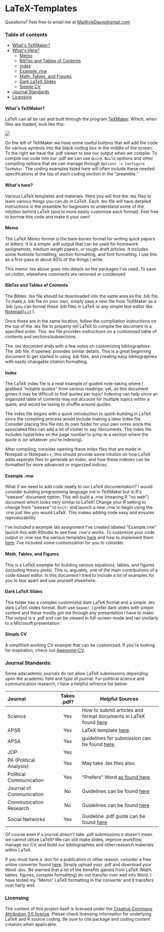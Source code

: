 
# LaTeX-Templates


Questions? Feel free to email me at MailKyleDavis@gmail.com



### Table of contents
<!--ts-->
  * [What's TeXMaker?](#What's-TeXMaker?)
  * [What's Here?](#What's-Here)
    * [Memo](#Memo)
    * [BibTex and Tables of Contents](#BibTex-and-Tables-of-Contents)
    * [Index](#Index)
    * [Example .rnw](#Example-rnw)
    * [Math, Tables, and Figures](#Math-Tables-and-Figures)
    * [Dark LaTeX Slides](#Dark-LaTeX-Slides)
    * [Simple CV](#Simple-CV)
  * [Journal Standards](#Journal-Standards)
  * [Licensing](#Licensing)
<!--te-->
#### What's TeXMaker?
LaTeX can all be ran and built through the program [TeXMaker](http://www.xm1math.net/texmaker/). Which, when files are loaded, look like this:

  ![ ](https://raw.githubusercontent.com/KyleDavisGithub/LaTeX-Templates/master/Latex.png)
  
On the left of TeXMaker we have some useful buttons that will add the code for various symbols into the black coding box in the middle of the screen. To the right we have the .pdf viewer to see our output when we compile. To compile our code into our .pdf we can use `Quick Build` opitions and other compiling options that we can manage through `Options -> Configure TexMaker`. The coding examples listed here will often include these needed specifications at the top of each coding section in the "preamble."
 
#### What's here?
Various LaTeX templates and materials. Here you will find the .tex files to learn various things you can do in LaTeX. Each .tex file will have detailed instructions in the preamble for beginners to understand some of the intuition behind LaTeX (and to more easily customize each format). Feel free to borrow this code and make it your own! 

#### Memo
The LaTeX Memo format is the bare-bones format for writing quick papers or letters. It is a simple .pdf output that can be used for homework assignemnts, medium length papers, or rough-draft articles. It includes some footnote formatting, section formatting, and font formatting. I use this as a first-pass at about 90% of the things I write.

This memo .tex above goes into details on the packages I've used. To save on clutter, elsewhere comments are removed or condensed.

#### BibTex and Tables of Contents
The Bibtex .tex file should be downloaded into the same area as the .bib file. To make a .bib file on your own, simply save a new file from TeXMaker as a .bib (you can format these .bib files in LaTeX or any simple text editor like [Notepad(++)](https://notepad-plus-plus.org/) ). 

Once these are in the same location, follow the complilation instructions on the top of the .tex file to properly tell LaTeX to compile the document in a specified order. This .tex file provides instructions on a customized table of contents and sections/subsections. 

The .tex document ends with a few notes on customizing bibliographies. The .bib file, if opened, provides similar details. This is a great beginning document to get started in using .bib files, and creating easy bibliographies with easily changable citation formatting. 

#### Index 
The LaTeX index file is a neat example of guided note-taking where I grabbed "notable quotes" from various readings; yet, as this document grows it may be difficult to find quotes per topic! Indexing can help since an organized table of contents may not account for multiple topics within a quote, and would be taxing to shuffle around quotes. 

The index file begins with a quick introduction to quick-building in LaTeX since the compiling process would include making a latex index file. Consider placing this file into its own folder for your own notes since the associated files can add a lot of clutter to say /documents. The index file includes hyperlinks on the page number to jump to a section where the quote is (or whatever you're indexing). 

After compiling, consider opening these index files that are made in Notepad or Notepad++, this should provide some intution on how LaTeX adds seperate files to generate an index, and how these indexes can be formatted for more advanced or organized indices. 

#### Example .rnw
What if we need to add code neatly to our LaTeX documentation? I would consider building programming language not in TeXMaker but in R's "sweave" document option. This will build a .rnw (meaning R "no web") document which looks very similar to LaTeX! Change your R setting to change from "sweave" to `knitr` and launch a new .rnw to begin using the .rnw just like you would LaTeX. This makes adding code easy and ensures reproducability. 

I've included a example lab assignment I've created labeled "Example.rnw" launch this with RStudio to see how .rnw's works. To customize your code output in .rnw see the various templates [here](http://animation.r-forge.r-project.org/knitr/) and how to implement them [here]( https://github.com/yihui/knitr/blob/master/inst/examples/knitr-themes.Rnw). I've included some customization for you to consider.

#### Math, Tables, and Figures.
This is a LaTeX example for building various equations, tables, and figures (including theory plots). This is, arguably, one of the main contributions of a code-based editor. In this document I tried to include a lot of examples for you to tear apart and use yourself elsewhere. 

#### Dark LaTeX Slides
This folder has a complex customized dark LaTeX format and a simple .tex dark LaTeX slides format. Both use `beamer`. I prefer dark slides with simple content and these mostly get me through any presentation I have to make. The output is a .pdf and can be viewed in full-screen mode and ran similarly to a Microsoft presentation. 

#### Simple CV
A simplified working CV example that can be customized. If you're looking for inspiration, check out [Awesome-CV](https://github.com/posquit0/Awesome-CV).


### Journal Standards:

Some adacademic journals do not allow LaTeX submissions depending upon the academic field and type of journal. For political science and communication research, I have a helpful refrence list below:

| Journal | Takes .pdf? | Helpful Sources |
| :--- | :---: | --- |
| Science | Yes | How to submit articles and format documents in LaTeX found [here](http://www.sciencemag.org/site/feature/contribinfo/prep/TeX_help/scifile.pdf).  |
| APSR | Yes | LaTeX template [here](https://www.overleaf.com/latex/templates/american-political-%20science-review-aspr-submission-%20template/fxffppspqczt#.WftFOmhSxPa). |
| APSA | Yes | guidelines for submission can be found [here](https://ajps.org/guidelines-for-manuscripts/).|
| JOP   | Yes |   |
| PA (Political Analysis) | Yes | May take .tex files also.  |
| Political Communication | Yes | "Prefers" Word [as found here](http://www.tandfonline.com/action/authorSubmission?show=instructions&journalCode=upcp20). |
| Journal of Communication | No | Guidelines can be found [here](http://onlinelibrary.wiley.com/journal/10.1111/(ISSN)1460-2466/homepage/ForAuthors.html) |
| Communication Research | No | Guidelines can be found [here](https://us.sagepub.com/en-us/nam/journal/communication-research#submission-guidelines) |
| Social Networks | Yes | Guideline .pdf  guide can be found [here](https://www.journals.elsevier.com/social-networks/policies) |

Of course even if a journal doesn't take .pdf submissions it doesn't mean we cannot utilize LaTeX! We can still make slides, improve workflow, manage our CV, and build our bibliographies and other research materials within LaTeX. 

If you must have a .doc for a publication or other reason, consider a free online converter found [here](http://pdf2doc.com/). Simply upload your .pdf and download your Word .doc. Be warned that a lot of the benefits gained from LaTeX (Math, tables, figures, complex formatting) do not transfer over well into Word. I have tested my "Memo" LaTeX formatting in the converter and it transfers over fairly well. 

### Licensing
The content of this project itself is licensed under the [Creative Commons Attribution 3.0 license](https://creativecommons.org/licenses/by/3.0/us/deed.en_US). Please check licensing information for underlying LaTeX and R source coding. Be sure to cite package and coding content creators when applicable. 
